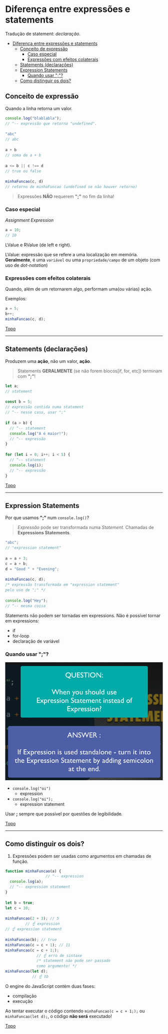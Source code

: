# Diferença entre expressões e statements

Tradução de statement: *declaração*.

- [Diferença entre expressões e statements](#diferença-entre-expressões-e-statements)
  - [Conceito de expressão](#conceito-de-expressão)
    - [Caso especial](#caso-especial)
    - [Expressões com efeitos colaterais](#expressões-com-efeitos-colaterais)
  - [Statements (declarações)](#statements-declarações)
  - [Expression Statements](#expression-statements)
    - [Quando usar ";"?](#quando-usar-)
  - [Como distinguir os dois?](#como-distinguir-os-dois)

## Conceito de expressão

Quando a linha retorna um valor.

```js
console.log("blablabla");
// ^-- expressão que retorna "undefined".

"abc"
// abc

a + b
// soma de a + b

a <= b || c !== d
// true ou false

minhaFuncao(c, d)
// retorno de minhaFuncao (undefined se não houver retorno)
```

> Expressões **NÃO** requerem **";"** no fim da linha!

### Caso especial

*Assignment Expression*

```js
a = 10;
// 10
```

LValue e RValue (de left e right).

LValue: expressão que se refere a uma localização em memória.
**Geralmente**, é uma `variável` ou uma `propriedade/campo` de um objeto (com uso de *dot-notation*)

### Expressões com efeitos colaterais

Quando, além de um retornarem algo, performam uma(ou várias) ação.

Exemplos:

```js
a = 5;
b++;
minhaFuncao(c, d);
```

[Topo](#diferença-entre-expressões-e-statements)

---

## Statements (declarações)

Produzem uma **ação**, não um valor, **ação**.

>Statements **GERALMENTE** (se não forem blocos[if, for, etc]) terminam com **";"**!

```js
let a;
// statement

const b = 5;
// expressão contida numa statement
// ^-- nesse caso, usar ";"

if (a > b) {
  // ^-- statement
  console.log("A é maior!");
  // ^-- expressão
}

for (let i = 0; i++; i < 5) {
  // ^-- statement
  console.log(i);
  // ^-- expressão
}
```

[Topo](#diferença-entre-expressões-e-statements)

---

## Expression Statements

Por que usamos **";"** num `console.log()`?

> *Expressão* pode ser transformada numa *Statement*. Chamadas de **Expressions Statements**.

```js
"abc";
// "expression statement"

a = a + 3;
c = a + b;
d = "Good " + "Evening";

minhaFuncao(c, d);
/* expressão transformada em "expression statement"
pelo uso de ";" */

console.log("Hey");
// ^-- mesma coisa
```

Statements não podem ser tornadas em expressions. Não é possível tornar em expressions:

- if
- for-loop
- declaração de variável

### Quando usar ";"?

![](../prints/2023-03-11-15-46-04.png)

- `console.log("oi")`
  - expression
- `console.log("oi");`
  - expression statement

Usar **;** sempre que possível por questões de legibilidade.

[Topo](#diferença-entre-expressões-e-statements)

---

## Como distinguir os dois?

1. Expressões podem ser usadas como argumentos em chamadas de função.

```js
function minhaFuncao(a) {
                  // ^-- expression
  console.log(a);
  // ^-- expression statement
}

let b = true;
let c = 10;

minhaFuncao(2 + 3); // 5
         // ☝ expression
// ☝ expression statement

minhaFuncao(b); // true
minhaFuncao(c = c + 1); // 11
minhaFuncao(c = c + 1;);
              // ☝ erro de sintaxe
              /* statement não pode ser passado
              como argumento! */
minhaFuncao(let d);
            // ☝ tb
```

O engine do JavaScript contém duas fases:
- compilação
- execução

Ao tentar executar o código contendo `minhaFuncao(c = c + 1;);` ou `minhaFuncao(let d);`, o código **não será** executado!

[Topo](#diferença-entre-expressões-e-statements)
